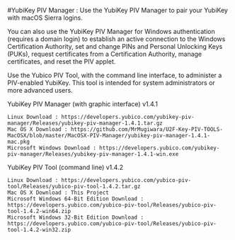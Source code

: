 #YubiKey PIV Manager :
Use the YubiKey PIV Manager to pair your YubiKey with macOS Sierra logins.

You can also use the YubiKey PIV Manager for Windows authentication (requires a domain login) to establish an active connection to the Windows Certification Authority, set and change PINs and Personal Unlocking Keys (PUKs), request certificates from a Certification Authority, manage certificates, and reset the PIV applet.

Use the Yubico PIV Tool, with the command line interface, to administer a PIV-enabled YubiKey. This tool is intended for system administrators or more advanced users.

YubiKey PIV Manager (with graphic interface) v1.4.1

    Linux Download : https://developers.yubico.com/yubikey-piv-manager/Releases/yubikey-piv-manager-1.4.1.tar.gz
    Mac OS X Download : https://github.com/MrMugiwara/U2F-Key-PIV-TOOLS-MacOSX/blob/master/MacOSX-PIV-Manager/yubikey-piv-manager-1.4.1-mac.pkg
    Microsoft Windows Download : https://developers.yubico.com/yubikey-piv-manager/Releases/yubikey-piv-manager-1.4.1-win.exe

YubiKey PIV Tool (command line) v1.4.2

    Linux Download : https://developers.yubico.com/yubico-piv-tool/Releases/yubico-piv-tool-1.4.2.tar.gz
    Mac OS X Download : This Project
    Microsoft Windows 64-Bit Edition Download : https://developers.yubico.com/yubico-piv-tool/Releases/yubico-piv-tool-1.4.2-win64.zip
    Microsoft Windows 32-Bit Edition Download : https://developers.yubico.com/yubico-piv-tool/Releases/yubico-piv-tool-1.4.2-win32.zip
